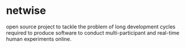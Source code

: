 # netwise
open source project to tackle the problem of long development cycles required to produce software to conduct multi-participant and real-time human experiments online.
